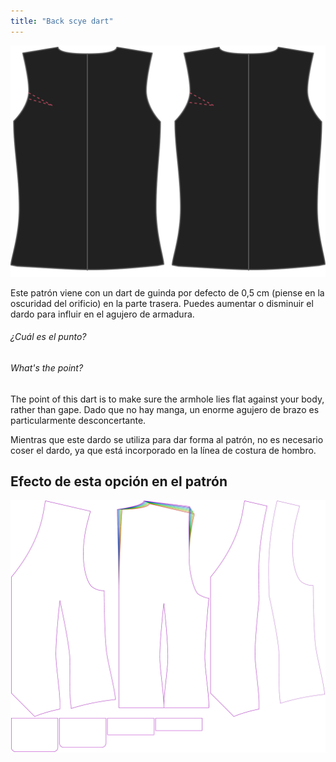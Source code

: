 ```yaml
---
title: "Back scye dart"
---
```


![Pinza posterior de la sisa](backscyedart.svg)

Este patrón viene con un dart de guinda por defecto de 0,5 cm (piense en la oscuridad del orificio) en la parte trasera. Puedes aumentar o disminuir el dardo para influir en el agujero de armadura.

<Note>

###### ¿Cuál es el punto?

###### What's the point?

The point of this dart is to make sure the armhole lies flat against your body, rather than gape.
Dado que no hay manga, un enorme agujero de brazo es particularmente desconcertante.

Mientras que este dardo se utiliza para dar forma al patrón, no es necesario coser el dardo, ya que está incorporado en la línea de costura de hombro.

</Note>

## Efecto de esta opción en el patrón

![Esta imagen muestra el efecto de esta opción superponiendo varias variantes que tienen un valor diferente para esta opción](wahid_backscyedart_sample.svg "Efecto de esta opción en el patrón")
